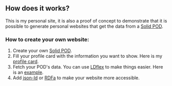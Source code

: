 ## How does it works?
This is my personal site, it is also a proof of concept to demonstrate that it is possible to generate personal websites that get the data from a [Solid POD](https://solid.mit.edu/).  
### How to create your own website:  
1.  Create your own [Solid POD](https://solid.mit.edu/).   
2.  Fill your profile card with the information you want to show. Here is my [profile card](https://luispozo.inrupt.net/profile/card#me).  
3.  Fetch your POD's data. You can use [LDflex](https://solid.github.io/query-ldflex/) to make things easier. Here is an [example](https://github.com/w0xter/website/tree/master/src/pages/Home.js#L15-L21).  
4.  Add [json-ld](https://json-ld.org/) or [RDFa](https://www.w3.org/TR/rdfa-primer/) to make your website more accessible.  


